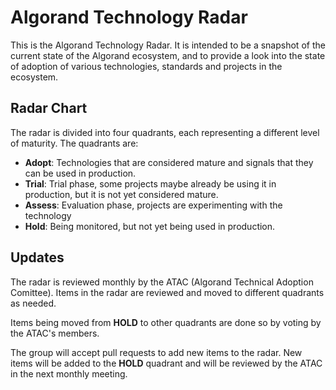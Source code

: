 # Algorand Technology Radar

This is the Algorand Technology Radar. It is intended to be a snapshot of the current state of the Algorand ecosystem, and to provide a look into the state of adoption of various technologies, standards and projects in the ecosystem.

## Radar Chart

The radar is divided into four quadrants, each representing a different level of maturity. The quadrants are:

- **Adopt**: Technologies that are considered mature and signals that they can be used in production.
- **Trial**: Trial phase, some projects maybe already be using it in production, but it is not yet considered mature.
- **Assess**: Evaluation phase, projects are experimenting with the technology
- **Hold**: Being monitored, but not yet being used in production.

## Updates

The radar is reviewed monthly by the ATAC (Algorand Technical Adoption Comittee). Items in the radar are reviewed and moved to different quadrants as needed. 

Items being moved from **HOLD** to other quadrants are done so by voting by the ATAC's members. 

The group will accept pull requests to add new items to the radar. New items will be added to the **HOLD** quadrant and will be reviewed by the ATAC in the next monthly meeting.